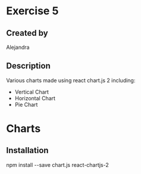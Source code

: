 # Exercise 5

## Created by
Alejandra

## Description
Various charts made using react chart.js 2 including:
- Vertical Chart
- Horizontal Chart
- Pie Chart

# Charts

## Installation
npm install --save chart.js react-chartjs-2